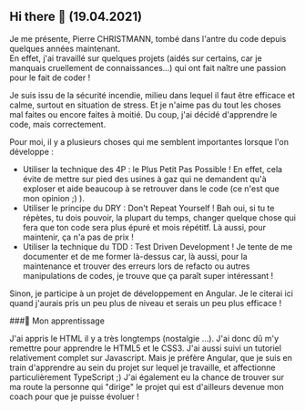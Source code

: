 ## Hi there 👋 (19.04.2021)

Je me présente, Pierre CHRISTMANN, tombé dans l'antre du code depuis quelques années maintenant.  
En effet, j'ai travaillé sur quelques projets (aidés sur certains, car je manquais cruellement de connaissances...) qui ont fait naître une passion pour le fait de coder !  

Je suis issu de la sécurité incendie, milieu dans lequel il faut être efficace et calme, surtout en situation de stress. Et je n'aime pas du tout les choses mal faites ou encore faites à moitié. Du coup, j'ai décidé d'apprendre le code, mais correctement.

Pour moi, il y a plusieurs choses qui me semblent importantes lorsque l'on développe : 
- Utiliser la technique des 4P : le Plus Petit Pas Possible ! En effet, cela évite de mettre sur pied des usines à gaz qui ne demandent qu'à exploser et aide beaucoup à se retrouver dans le code (ce n'est que mon opinion ;) ).
- Utiliser le principe du DRY : Don't Repeat Yourself ! Bah oui, si tu te répètes, tu dois pouvoir, la plupart du temps, changer quelque chose qui fera que ton code sera plus épuré et mois répétitf. Là aussi, pour maintenir, ça n'a pas de prix !
- Utiliser la technique du TDD : Test Driven Development ! Je tente de me documenter et de me former là-dessus car, là aussi, pour la maintenance et trouver des erreurs lors de refacto ou autres manipulations de codes, je trouve que ça paraît super intéressant !

Sinon, je participe à un projet de développement en Angular. Je le citerai ici quand j'aurais pris un peu plus de niveau et serais un peu plus efficace ! 

###🔭 Mon apprentissage

J'ai appris le HTML il y a très longtemps (nostalgie ...). J'ai donc dû m'y remettre pour apprendre le HTML5 et le CSS3. J'ai aussi suivi un tutoriel relativement complet sur Javascript. Mais je préfère Angular, que je suis en train d'apprendre au sein du projet sur lequel je travaille, et affectionne particulièrement TypeScript ;)
J'ai également eu la chance de trouver sur ma route la personne qui "dirige" le projet qui est d'ailleurs devenue mon coach pour que je puisse évoluer !


<!--
**Talzatior/Talzatior** is a ✨ _special_ ✨ repository because its `README.md` (this file) appears on your GitHub profile.

Here are some ideas to get you started:

- 🔭 I’m currently working on ...
- 🌱 I’m currently learning ...
- 👯 I’m looking to collaborate on ...
- 🤔 I’m looking for help with ...
- 💬 Ask me about ...
- 📫 How to reach me: ...
- 😄 Pronouns: ...
- ⚡ Fun fact: ...
-->
